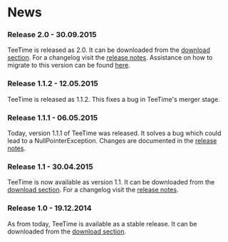 # News

### Release 2.0 - 30.09.2015

TeeTime is released as 2.0. It can be downloaded from the [download section](download.html). For a changelog visit the [release notes](changes-report.html#a2.0). Assistance on how to migrate to this version can be found [here](wiki/migrate-to-v2).

### Release 1.1.2 - 12.05.2015

TeeTime is released as 1.1.2. This fixes a bug in TeeTime's merger stage.

### Release 1.1.1 - 06.05.2015

Today, version 1.1.1 of TeeTime was released. It solves a bug which could lead to a NullPointerException.
Changes are documented in the [release notes](changes-report.html#1.1.1).

### Release 1.1 - 30.04.2015

TeeTime is now available as version 1.1. It can be downloaded from the [download section](download.html). For a changelog visit the [release notes](changes-report.html#1.1).

### Release 1.0 - 19.12.2014

As from today, TeeTime is available as a stable release. It can be downloaded from the [download section](download.html). 